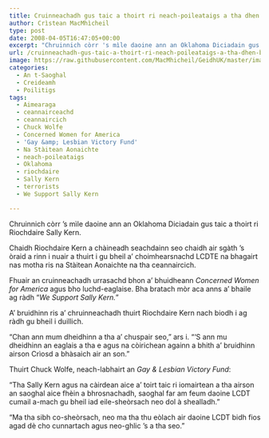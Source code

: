 ```yaml
---
title: Cruinneachadh gus taic a thoirt ri neach-poileataigs a tha dhen bheachd gu bheil a’ choimhearsnachd LCDTE nas miosa na ceannaircich
author: Crìstean MacMhìcheil
type: post
date: 2008-04-05T16:47:05+00:00
excerpt: "Chruinnich còrr 's mìle daoine ann an Oklahoma Diciadain gus taic a thoirt ri Riochdaire Sally Kern."
url: /cruinneachadh-gus-taic-a-thoirt-ri-neach-poileataigs-a-tha-dhen-bheachd-gu-bheil-a-choimhearsnachd-lcdte-nas-miosa-na-ceannaircich/
image: https://raw.githubusercontent.com/MacMhicheil/GeidhUK/master/images/.jpg
categories:
  - An t-Saoghal
  - Creideamh
  - Poilitigs
tags:
  - Aimearaga
  - ceannairceachd
  - ceannaircich
  - Chuck Wolfe
  - Concerned Women for America
  - 'Gay &amp; Lesbian Victory Fund'
  - Na Stàitean Aonaichte
  - neach-poileataigs
  - Oklahoma
  - riochdaire
  - Sally Kern
  - terrorists
  - We Support Sally Kern

---
```

Chruinnich còrr &#8217;s mìle daoine ann an Oklahoma Diciadain gus taic a thoirt ri Riochdaire Sally Kern.

Chaidh Riochdaire Kern a chàineadh seachdainn seo chaidh air sgàth &#8217;s òraid a rinn i nuair a thuirt i gu bheil a&#8217; choimhearsnachd LCDTE na bhagairt nas motha ris na Stàitean Aonaichte na tha ceannaircich.

Fhuair an cruinneachadh urrasachd bhon a&#8217; bhuidheann _Concerned Women for America_ agus bho luchd-eaglaise. Bha bratach mòr aca anns a&#8217; bhaile ag ràdh &#8220;_We Support Sally Kern._&#8221;

A&#8217; bruidhinn ris a&#8217; chruinneachadh thuirt Riochdaire Kern nach biodh i ag ràdh gu bheil i duillich.

&#8220;Chan ann mum dheidhinn a tha a&#8217; chuspair seo,&#8221; ars i. &#8220;&#8216;S ann mu dheidhinn an eaglais a tha e agus na còirichean againn a bhith a&#8217; bruidhinn airson Crìosd a bhàsaich air an son.&#8221;

Thuirt Chuck Wolfe, neach-labhairt an _Gay & Lesbian Victory Fund_:

&#8220;Tha Sally Kern agus na càirdean aice a&#8217; toirt taic ri iomairtean a tha airson an saoghal aice fhèin a bhrosnachadh, saoghal far am feum daoine LCDT cumail a-mach gu bheil iad eile-sheòrsach neo dol à shealladh.&#8221;

&#8220;Ma tha sibh co-sheòrsach, neo ma tha thu eòlach air daoine LCDT bidh fios agad dè cho cunnartach agus neo-ghlic &#8217;s a tha seo.&#8221;
